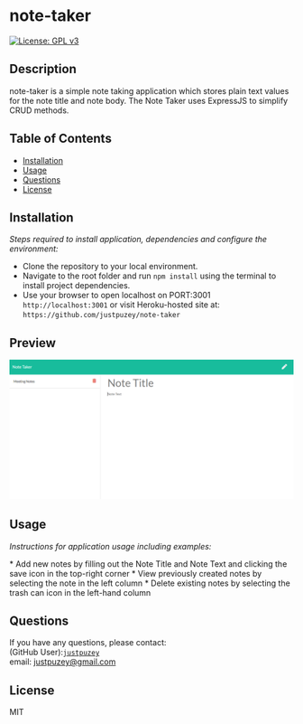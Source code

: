 # note-taker
  
   [![License: GPL v3](https://img.shields.io/badge/License-GPL%20v3-blue.svg)](http://www.gnu.org/licenses/gpl-3.0)
  
  ## Description 
  note-taker is a simple note taking application which stores plain text values for the note title and note body. The Note Taker uses ExpressJS to simplify CRUD methods.

  ## Table of Contents
  * [Installation](#installation)
  * [Usage](#usage)
  * [Questions](#questions)
  * [License](#license)
  
  ## Installation
  <p><i>Steps required to install application, dependencies and configure the environment:</i></p>

  * Clone the repository to your local environment. 
  * Navigate to the root folder and run `npm install` using the terminal to install project dependencies. 
  * Use your browser to open localhost on PORT:3001 `http://localhost:3001` or visit Heroku-hosted site at: `https://github.com/justpuzey/note-taker`

  ## Preview
  ![Application Preview](./public/assets/images/Capture.PNG)
 
  ## Usage
  <p><i>Instructions for application usage including examples:</i></p>
  * Add new notes by filling out the Note Title and Note Text and clicking the save icon in the top-right corner
  * View previously created notes by selecting the note in the left column
  * Delete existing notes by selecting the trash can icon in the left-hand column



  ## Questions
  If you have any questions, please contact:</br>
  (GitHub User):[`justpuzey`](github.com/justpuzey)</br>
  email: justpuzey@gmail.com

  ## License
  MIT
  
  